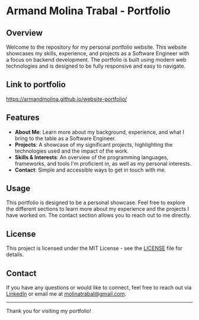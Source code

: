 # Armand Molina Trabal - Portfolio

## Overview

Welcome to the repository for my personal portfolio website. This website showcases my skills, experience, and projects as a Software Engineer with a focus on backend development. The portfolio is built using modern web technologies and is designed to be fully responsive and easy to navigate.

## Link to portfolio
https://armandmolina.github.io/website-portfolio/

## Features

- **About Me**: Learn more about my background, experience, and what I bring to the table as a Software Engineer.
- **Projects**: A showcase of my significant projects, highlighting the technologies used and the impact of the work.
- **Skills & Interests**: An overview of the programming languages, frameworks, and tools I'm proficient in, as well as my personal interests.
- **Contact**: Simple and accessible ways to get in touch with me.

## Usage

This portfolio is designed to be a personal showcase. Feel free to explore the different sections to learn more about my experience and the projects I have worked on. The contact section allows you to reach out to me directly.

## License

This project is licensed under the MIT License - see the [LICENSE](LICENSE) file for details.

## Contact

If you have any questions or would like to connect, feel free to reach out via [LinkedIn](https://www.linkedin.com/in/armandmolinatrabal/) or email me at molinatrabal@gmail.com.

---

Thank you for visiting my portfolio!
